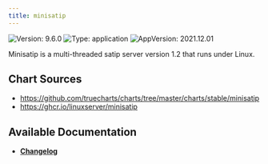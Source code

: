 ```yaml
---
title: minisatip
---
```


![Version: 9.6.0](https://img.shields.io/badge/Version-9.6.0-informational?style=flat-square) ![Type: application](https://img.shields.io/badge/Type-application-informational?style=flat-square) ![AppVersion: 2021.12.01](https://img.shields.io/badge/AppVersion-2021.12.01-informational?style=flat-square)

Minisatip is a multi-threaded satip server version 1.2 that runs under Linux.

## Chart Sources

- https://github.com/truecharts/charts/tree/master/charts/stable/minisatip
- https://ghcr.io/linuxserver/minisatip

## Available Documentation

- [**Changelog**](./CHANGELOG.md)

